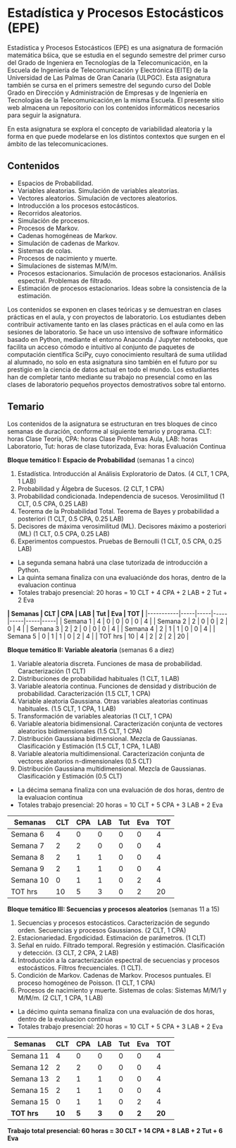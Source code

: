 # Estadística y Procesos Estocásticos (EPE)

Estadística y Procesos Estocásticos (EPE) es una asignatura de formación matemática bśica, que se estudia en el segundo semestre del primer curso del Grado de Ingeniera en Tecnologías de la Telecomunicación, en la Escuela de Ingeniería de Telecomunicación y Electrónica (EITE) de la Universidad de Las Palmas de Gran Canaria (ULPGC). Esta asignatura también se cursa en el primers semestre del segundo curso del Doble Grado en Dirección y Administración de Empresas y de Ingeniería en Tecnologías de la Telecomunicación,en la misma Escuela. El presente sitio web almacena un repositorio con los contenidos informáticos necesarios para seguir la asignatura.

En esta asignatura se explora el concepto de variabilidad aleatoria y la forma en que puede modelarse en los distintos contextos que surgen en el ámbito de las telecomunicaciones. 

## Contenidos

* Espacios de Probabilidad. 
* Variables aleatorias. Simulación de variables aleatorias. 
* Vectores aleatorios. Simulación de vectores aleatorios. 
* Introducción a los procesos estocásticos. 
* Recorridos aleatorios. 
* Simulación de procesos. 
* Procesos de Markov. 
* Cadenas homogéneas de Markov. 
* Simulación de cadenas de Markov. 
* Sistemas de colas. 
* Procesos de nacimiento y muerte. 
* Simulaciones de sistemas M/M/m. 
* Procesos estacionarios. Simulación de procesos estacionarios. Análisis espectral. Problemas de filtrado. 
* Estimación de procesos estacionarios. Ideas sobre la consistencia de la estimación.

Los contenidos se exponen en clases teóricas y se demuestran en clases prácticas en el aula, y con proyectos de laboratorio. Los estudiantes deben contribuir activamente tanto en las clases prácticas en el aula como en las sesiones de laboratorio. Se hace un uso intensivo de software informático basado en Python, mediante el entorno Anaconda / Jupyter notebooks, que facilita un acceso cómodo e intuitivo al conjunto de paquetes de computación científica SciPy, cuyo conocimiento resultará de suma utilidad al alumnado, no solo en esta asignatura sino también en el futuro por su prestigio en la ciencia de datos actual en todo el mundo. Los estudiantes han de completar tanto mediante su trabajo no presencial como en las clases de laboratorio pequeños proyectos demostrativos sobre tal entorno.

## Temario

Los contenidos de la asignatura se estructuran en tres bloques de cinco semanas de duración, conforme al siguiente temario y programa. CLT: horas Clase Teoría, CPA: horas Clase Problemas Aula, LAB: horas Laboratorio, Tut: horas de clase tutorizada, Eva: horas Evaluación Continua

**Bloque temático I: Espacio de Probabilidad** (semanas 1 a cinco)
1. Estadística. Introducción al Análisis Exploratorio de Datos. (4 CLT, 1 CPA, 1 LAB)
2. Probabilidad y Álgebra de Sucesos. (2 CLT, 1 CPA)
3. Probabilidad condicionada. Independencia de sucesos. Verosimilitud (1 CLT, 0.5 CPA, 0.25 LAB) 
4. Teorema de la Probabilidad Total. Teorema de Bayes y probabilidad a posteriori (1 CLT, 0.5 CPA, 0.25 LAB)
5. Decisores de máxima verosimilitud (ML). Decisores máximo a posteriori (ML) (1 CLT, 0.5 CPA, 0.25 LAB)
6. Experimentos compuestos. Pruebas de Bernoulli (1 CLT, 0.5 CPA, 0.25 LAB)

- La segunda semana habrá una clase tutorizada de introducción a Python.
- La quinta semana finaliza con una evaluaciónde dos horas, dentro de la evaluacion continua
- Totales trabajo presencial: 20 horas = 10 CLT + 4 CPA + 2 LAB + 2 Tut + 2 Eva

**| Semanas   | CLT | CPA | LAB | Tut | Eva | TOT |**
|-----------|-----|-----|-----|-----|-----|-----|
| Semana 1  |  4  |  0  |  0  |  0  |  0  |  4  |
| Semana 2  |  2  |  0  |  0  |  2  |  0  |  4  |
| Semana 3  |  2  |  2  |  0  |  0  |  0  |  4  |
| Semana 4  |  2  |  1  |  1  |  0  |  0  |  4  |
| Semana 5  |  0  |  1  |  1  |  0  |  2  |  4  |
|  TOT hrs  | 10  |  4  |  2  |  2  |  2  | 20  |

**Bloque temático II: Variable aleatoria** (semanas 6 a diez)
1. Variable aleatoria discreta. Funciones de masa de probabilidad. Caracterización (1 CLT)
2. Distribuciones de probabilidad habituales (1 CLT, 1 LAB)
3. Variable aleatoria continua. Funciones de densidad y distribución de probabilidad. Caracterización (1.5 CLT, 1 CPA)
4. Variable aleatoria Gaussiana. Otras variables aleatorias continuas habituales. (1.5 CLT, 1 CPA, 1 LAB)
5. Transformación de variables aleatorias (1 CLT, 1 CPA)
6. Variable aleatoria bidimensional. Caracterización conjunta de vectores aleatorios bidimensionales (1.5 CLT, 1 CPA)
7. Distribución Gaussiana bidimensional. Mezcla de Gaussianas. Clasificación y Estimación (1.5 CLT, 1 CPA, 1 LAB)
8. Variable aleatoria multidimensional. Caracterización conjunta de vectores aleatorios n-dimensionales (0.5 CLT)
9. Distribución Gaussiana multidimensional. Mezcla de Gaussianas. Clasificación y Estimación (0.5 CLT)

- La décima semana finaliza con una evaluación de dos horas, dentro de la evaluacion continua
- Totales trabajo presencial: 20 horas = 10 CLT + 5 CPA + 3 LAB + 2 Eva

| Semanas   | CLT | CPA | LAB | Tut | Eva | TOT |
|-----------|-----|-----|-----|-----|-----|-----|
| Semana 6  |  4  |  0  |  0  |  0  |  0  |  4  |
| Semana 7  |  2  |  2  |  0  |  0  |  0  |  4  |
| Semana 8  |  2  |  1  |  1  |  0  |  0  |  4  |
| Semana 9  |  2  |  1  |  1  |  0  |  0  |  4  |
| Semana 10 |  0  |  1  |  1  |  0  |  2  |  4  |
|  TOT hrs  | 10  |  5  |  3  |  0  |  2  | 20  |

**Bloque temático III: Secuencias y procesos aleatorios** (semanas 11 a 15)
1. Secuencias y procesos estocásticos. Caracterización de segundo orden. Secuencias y procesos Gaussianos. (2 CLT, 1 CPA)
2. Estacionariedad. Ergodicidad. Estimación de parámetros. (1 CLT)
3. Señal en ruido. Filtrado temporal. Regresión y estimación. Clasificación y detección. (3 CLT, 2 CPA, 2 LAB)
4. Introducción a la caracterización espectral de secuencias y procesos estocásticos. Filtros frecuenciales. (1 CLT).
5. Condición de Markov. Cadenas de Markov. Procesos puntuales. El proceso homogéneo de Poisson. (1 CLT, 1 CPA)
6. Procesos de nacimiento y muerte. Sistemas de colas: Sistemas M/M/1 y M/M/m. (2 CLT, 1 CPA, 1 LAB)

- La décimo quinta semana finaliza con una evaluación de dos horas, dentro de la evaluacion continua
- Totales trabajo presencial: 20 horas = 10 CLT + 5 CPA + 3 LAB + 2 Eva

| **Semanas**   | **CLT** | **CPA** | **LAB** | **Tut** | **Eva** | **TOT** |
|-----------|-----|-----|-----|-----|-----|-----|
| Semana 11 |  4  |  0  |  0  |  0  |  0  |  4  |
| Semana 12 |  2  |  2  |  0  |  0  |  0  |  4  |
| Semana 13 |  2  |  1  |  1  |  0  |  0  |  4  |
| Semana 15 |  2  |  1  |  1  |  0  |  0  |  4  |
| Semana 15 |  0  |  1  |  1  |  0  |  2  |  4  |
|  **TOT hrs**  | **10**  |  **5**  |  **3**  |  **0**  |  **2**  | **20**  |


**Trabajo total presencial: 60 horas = 30 CLT + 14 CPA + 8 LAB + 2 Tut + 6 Eva**

